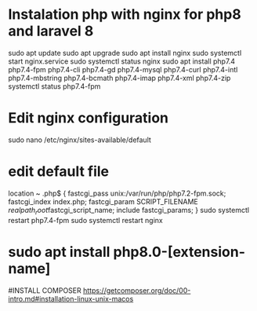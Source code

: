 # Instalation php with nginx for php8 and laravel 8

sudo apt update
sudo apt upgrade
sudo apt install nginx
sudo systemctl start nginx.service
sudo systemctl status nginx
sudo apt install php7.4 php7.4-fpm php7.4-cli php7.4-gd php7.4-mysql php7.4-curl php7.4-intl php7.4-mbstring php7.4-bcmath php7.4-imap php7.4-xml php7.4-zip
systemctl status php7.4-fpm
# Edit nginx configuration 
sudo nano /etc/nginx/sites-available/default
# edit default file
location ~ \.php$ {
        fastcgi_pass unix:/var/run/php/php7.2-fpm.sock;
        fastcgi_index index.php;
        fastcgi_param SCRIPT_FILENAME $realpath_root$fastcgi_script_name;
        include fastcgi_params;
    }
sudo systemctl restart php7.4-fpm
sudo systemctl restart nginx
# sudo apt install php8.0-[extension-name]
#INSTALL COMPOSER https://getcomposer.org/doc/00-intro.md#installation-linux-unix-macos
